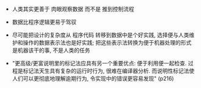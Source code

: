 + 人类其实更善于 肉眼观察数据 而不是 推到控制流程

+ 数据比程序逻辑更易于驾驭

+ 尽可能把设计的复杂度从 程序代码 转移到数据中是个好实践, 选择便与人类维护和操作的数据表示法也是好实践; 把这些表示法转换为便于机器处理的形式是机器该干的事, 不是人类的任务

+ "更高级/更富说明里的标记法应具有另一个重要优点: 便于利用便一起检查. 过程是标记法天生具有复杂的运行时行为, 很难在编译器分析. 而说明性标记法使人们可以更彻底地理解逾期行为, 令实现中的错误更容易发现" (p216)
